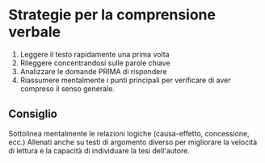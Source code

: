 # Strategie per la comprensione verbale

1. Leggere il testo rapidamente una prima volta
2. Rileggere concentrandosi sulle parole chiave
3. Analizzare le domande PRIMA di rispondere
4. Riassumere mentalmente i punti principali per verificare di aver compreso il
   senso generale.

## Consiglio
Sottolinea mentalmente le relazioni logiche (causa-effetto, concessione, ecc.)
Allenati anche su testi di argomento diverso per migliorare la velocità di
lettura e la capacità di individuare la tesi dell'autore.
